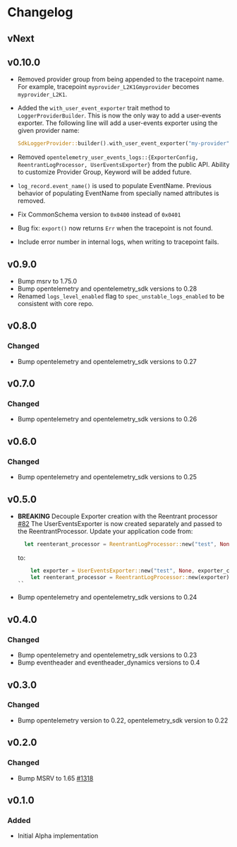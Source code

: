 # Changelog

## vNext

## v0.10.0

- Removed provider group from being appended to the tracepoint name.
  For example, tracepoint `myprovider_L2K1Gmyprovider` becomes `myprovider_L2K1`.
- Added the `with_user_event_exporter` trait method to `LoggerProviderBuilder`.
  This is now the only way to add a user-events exporter. The following line
  will add a user-events exporter using the given provider name:

  ```rust
  SdkLoggerProvider::builder().with_user_event_exporter("my-provider").build();
  ```

- Removed `opentelemetry_user_events_logs::{ExporterConfig, ReentrantLogProcessor, UserEventsExporter}` from the public API. Ability to customize Provider Group, Keyword will be added future.
- `log_record.event_name()` is used to populate EventName. Previous behavior of populating EventName from specially named attributes is removed.
- Fix CommonSchema version to `0x0400` instead of `0x0401`
- Bug fix: `export()` now returns `Err` when the tracepoint is not found.
- Include error number in internal logs, when writing to tracepoint fails.

## v0.9.0

- Bump msrv to 1.75.0
- Bump opentelemetry and opentelemetry_sdk versions to 0.28
- Renamed  `logs_level_enabled` flag to `spec_unstable_logs_enabled` to be consistent with core repo.

## v0.8.0

### Changed

- Bump opentelemetry and opentelemetry_sdk versions to 0.27

## v0.7.0

### Changed

- Bump opentelemetry and opentelemetry_sdk versions to 0.26

## v0.6.0

### Changed

- Bump opentelemetry and opentelemetry_sdk versions to 0.25

## v0.5.0

- **BREAKING** Decouple Exporter creation with the Reentrant processor [#82](https://github.com/open-telemetry/opentelemetry-rust-contrib/pull/82)
  The UserEventsExporter is now created separately and passed to the ReentrantProcessor. Update your application code from:
  ```rust
    let reenterant_processor = ReentrantLogProcessor::new("test", None, exporter_config);
  ```
  to:

  ```rust
      let exporter = UserEventsExporter::new("test", None, exporter_config);
      let reenterant_processor = ReentrantLogProcessor::new(exporter);
  ``
- Bump opentelemetry and opentelemetry_sdk versions to 0.24

## v0.4.0

### Changed

- Bump opentelemetry and opentelemetry_sdk versions to 0.23
- Bump eventheader and eventheader_dynamics versions to 0.4

## v0.3.0

### Changed

- Bump opentelemetry version to 0.22, opentelemetry_sdk version to 0.22

## v0.2.0

### Changed

- Bump MSRV to 1.65 [#1318](https://github.com/open-telemetry/opentelemetry-rust/pull/1318)

## v0.1.0

### Added

- Initial Alpha implementation
